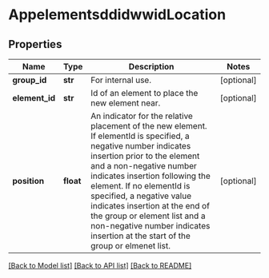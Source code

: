 # AppelementsddidwwidLocation

## Properties
Name | Type | Description | Notes
------------ | ------------- | ------------- | -------------
**group_id** | **str** | For internal use. | [optional] 
**element_id** | **str** | Id of an element to place the new element near. | [optional] 
**position** | **float** | An indicator for the relative placement of the new element.    If elementId is specified, a negative number indicates insertion prior to the element and a non-negative    number indicates insertion following the element. If no elementId is specified, a negative value indicates    insertion at the end of the group or element list and a non-negative number indicates insertion at the start    of the group or elmenet list. | [optional] 

[[Back to Model list]](../README.md#documentation-for-models) [[Back to API list]](../README.md#documentation-for-api-endpoints) [[Back to README]](../README.md)


